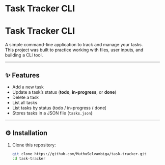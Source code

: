 # Task Tracker CLI 
# Task Tracker CLI

A simple command-line application to track and manage your tasks.  
This project was built to practice working with files, user inputs, and building a CLI tool.

---

## ✨ Features
- Add a new task
- Update a task’s status (**todo**, **in-progress**, or **done**)
- Delete a task
- List all tasks
- List tasks by status (todo / in-progress / done)
- Stores tasks in a JSON file (`tasks.json`)

---

## ⚙️ Installation

1. Clone this repository:
   ```bash
   git clone https://github.com/MuthuSelvambiga/task-tracker.git
   cd task-tracker
